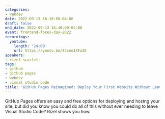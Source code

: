 ```yaml
---
categories:
- webdev
date: 2022-09-13 16:10:00-04:00
draft: false
end_date: 2022-09-13 16:40:00-04:00
event: frontend-foxes-day-2022
recordings:
  youtube:
    length: '24:09'
    url: https://youtu.be/43cneIXFoZ0
speakers:
- rizel-scarlett
tags:
- github
- github pages
- webdev
- visual studio code
title: 'GitHub Pages Reimagined: Deploy Your First Website Without Leaving Your IDE'
---
```



GitHub Pages offers an easy and free options for deploying and hostng your site, but did you know you could do all of this without ever needing to leave Visual Studio Code? Rizel shows you how.
